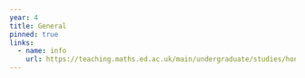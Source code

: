 ```yaml
---
year: 4
title: General
pinned: true
links:
  - name: info
    url: https://teaching.maths.ed.ac.uk/main/undergraduate/studies/honours/year-4
---
```


